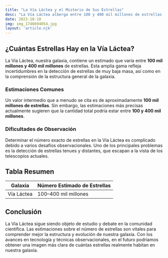 ```yaml
---
title: "La Vía Láctea y el Misterio de Sus Estrellas"
desc: "La Vía Láctea alberga entre 100 y 400 mil millones de estrellas, pero este número sigue siendo objeto de debate debido a la dificultad de detectar estrellas de baja masa. Este artículo explora estas estimaciones y los desafíos observacionales asociados."
date: 2023-10-10
img: img_1746694054.jpg
layout: 'article.njk'
---
```


<h2>¿Cuántas Estrellas Hay en la Vía Láctea?</h2>
<p>La Vía Láctea, nuestra galaxia, contiene un estimado que varía entre <strong>100 mil millones y 400 mil millones</strong> de estrellas. Esta amplia gama refleja incertidumbres en la detección de estrellas de muy baja masa, así como en la comprensión de la estructura general de la galaxia.</p>

<h3>Estimaciones Comunes</h3>
<p>Un valor intermedio que a menudo se cita es de aproximadamente <strong>100 mil millones de estrellas</strong>. Sin embargo, las estimaciones más precisas actualmente sugieren que la cantidad total podría estar entre <strong>100 y 400 mil millones</strong>.</p>

<h3>Dificultades de Observación</h3>
<p>Determinar el número exacto de estrellas en la Vía Láctea es complicado debido a varios desafíos observacionales. Uno de los principales problemas es la detección de estrellas tenues y distantes, que escapan a la vista de los telescopios actuales.</p>

<h2>Tabla Resumen</h2>
<table>
    <thead>
        <tr>
            <th>Galaxia</th>
            <th>Número Estimado de Estrellas</th>
        </tr>
    </thead>
    <tbody>
        <tr>
            <td>Vía Láctea</td>
            <td>100–400 mil millones</td>
        </tr>
    </tbody>
</table>

<h2>Conclusión</h2>
<p>La Vía Láctea sigue siendo objeto de estudio y debate en la comunidad científica. Las estimaciones sobre el número de estrellas son vitales para comprender mejor la estructura y evolución de nuestra galaxia. Con los avances en tecnología y técnicas observacionales, en el futuro podríamos obtener una imagen más clara de cuántas estrellas realmente habitan en nuestra galaxia.</p>